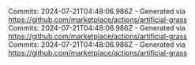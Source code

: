 Commits: 2024-07-21T04:48:06.986Z - Generated via https://github.com/marketplace/actions/artificial-grass
<br>
Commits: 2024-07-21T04:48:06.986Z - Generated via https://github.com/marketplace/actions/artificial-grass
<br>
Commits: 2024-07-21T04:48:06.986Z - Generated via https://github.com/marketplace/actions/artificial-grass
<br>
